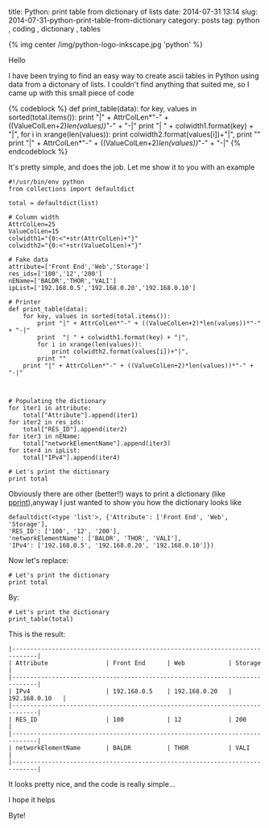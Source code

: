 title: Python: print table from dictionary of lists
date: 2014-07-31 13:14
slug: 2014-07-31-python-print-table-from-dictionary
category: posts
tag: python , coding , dictionary , tables

{% img center /img/python-logo-inkscape.jpg  'python' %}

Hello 

I have been trying to find an easy way to create ascii tables in Python using data from a dictonary of lists. I couldn't find anything that suited me, so I came up with this small piece of code

{% codeblock %}
def print_table(data):
    for key, values in sorted(total.items()):
        print "|" + AttrColLen*"-" + ((ValueColLen+2)*len(values))*"-" + "-|"
        print  "| " + colwidth1.format(key) + "|",
        for i in xrange(len(values)):
            print colwidth2.format(values[i])+"|",
        print ""
    print "|" + AttrColLen*"-" + ((ValueColLen+2)*len(values))*"-" + "-|"
{% endcodeblock %}

It's pretty simple, and does the job. Let me show it to you with an example


``` 
#!/usr/bin/env python
from collections import defaultdict

total = defaultdict(list)

# Column width
AttrColLen=25
ValueColLen=15
colwidth1="{0:<"+str(AttrColLen)+"}"
colwidth2="{0:<"+str(ValueColLen)+"}"

# Fake data 
attribute=['Front End','Web','Storage']
res_ids=['100','12','200']
nEName=['BALDR','THOR','VALI']
ipList=['192.168.0.5','192.168.0.20','192.168.0.10']

# Printer
def print_table(data):
    for key, values in sorted(total.items()):
        print "|" + AttrColLen*"-" + ((ValueColLen+2)*len(values))*"-" + "-|"
        print  "| " + colwidth1.format(key) + "|",
        for i in xrange(len(values)):
            print colwidth2.format(values[i])+"|",
        print ""
    print "|" + AttrColLen*"-" + ((ValueColLen+2)*len(values))*"-" + "-|"



# Populating the dictionary
for iter1 in attribute:
    total["Attribute"].append(iter1)
for iter2 in res_ids:
    total["RES_ID"].append(iter2)
for iter3 in nEName:
    total["networkElementName"].append(iter3)
for iter4 in ipList:
    total["IPv4"].append(iter4)	

# Let's print the dictionary
print total

```

Obviously there are other (better!!) ways to print a dictionary (like [pprint](https://docs.python.org/2/library/pprint.html)),anyway I just wanted to show you how the dictionary looks like 

```
defaultdict(<type 'list'>, {'Attribute': ['Front End', 'Web', 'Storage'],
'RES_ID': ['100', '12', '200'], 
'networkElementName': ['BALDR', 'THOR', 'VALI'], 
'IPv4': ['192.168.0.5', '192.168.0.20', '192.168.0.10']})
```

Now let's replace:

```
# Let's print the dictionary
print total
```

By:

```
# Let's print the dictionary
print_table(total)
```

This is the result:

```
|-----------------------------------------------------------------------------|
| Attribute                | Front End      | Web            | Storage        |
|-----------------------------------------------------------------------------|
| IPv4                     | 192.168.0.5    | 192.168.0.20   | 192.168.0.10   |
|-----------------------------------------------------------------------------|
| RES_ID                   | 100            | 12             | 200            |
|-----------------------------------------------------------------------------|
| networkElementName       | BALDR          | THOR           | VALI           |
|-----------------------------------------------------------------------------|
```

It looks pretty nice, and the code is really simple...

I hope it helps

Byte!
